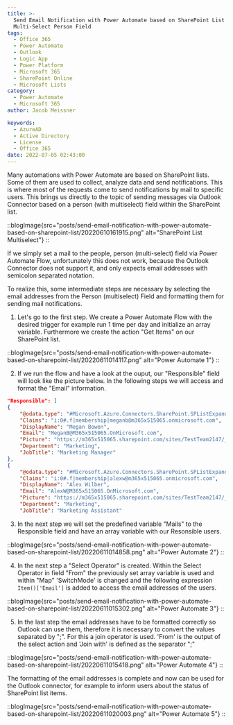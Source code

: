 ```yaml
---
title: >-
  Send Email Notification with Power Automate based on SharePoint List
  Multi-Select Person Field
tags:
  - Office 365
  - Power Automate
  - Outlook
  - Logic App
  - Power Platform
  - Microsoft 365
  - SharePoint Online
  - Microsoft Lists
category:
  - Power Automate
  - Microsoft 365
author: Jacob Meissner

keywords:
  - AzureAD
  - Active Directory
  - License
  - Office 365
date: 2022-07-05 02:43:00
---
```


Many automations with Power Automate are based on SharePoint lists. Some of them are used to collect, analyze data and send notifications. This is where most of the requests come to send notifications by mail to specific users. <!-- more -->
This brings us directly to the topic of sending messages via Outlook Connector based on a person (with multiselect) field within the SharePoint list.

::blogImage{src="posts/send-email-notification-with-power-automate-based-on-sharepoint-list/20220610161915.png" alt="SharePoint List Multiselect"}
::

If we simply set a mail to the people, person (multi-select) field via Power Automate Flow, unfortunately this does not work, because the Outlook Connector does not support it, and only expects email addresses with semicolon separated notation.

To realize this, some intermediate steps are necessary by selecting the email addresses from the Person (multiselect) Field and formatting them for sending mail notifications.

1. Let's go to the first step. We create a Power Automate Flow with the desired trigger for example run 1 time per day and initialize an array variable. Furthermore we create the action "Get Items" on our SharePoint list.

::blogImage{src="posts/send-email-notification-with-power-automate-based-on-sharepoint-list/20220611014117.png" alt="Power Automate 1"}
::

2. If we run the flow and have a look at the ouput, our "Responsible" field will look like the picture below. In the following steps we will access and format the "Email" information.

```json
"Responsible": [
{
    "@odata.type": "#Microsoft.Azure.Connectors.SharePoint.SPListExpandedUser",
    "Claims": "i:0#.f|membership|meganb@m365x515065.onmicrosoft.com",
    "DisplayName": "Megan Bowen",
    "Email": "MeganB@M365x515065.OnMicrosoft.com",
    "Picture": "https://m365x515065.sharepoint.com/sites/TestTeam2147/_layouts/15/UserPhoto.aspx?Size=L&AccountName=MeganB@M365x515065.OnMicrosoft.com",
    "Department": "Marketing",
    "JobTitle": "Marketing Manager"
},
{
    "@odata.type": "#Microsoft.Azure.Connectors.SharePoint.SPListExpandedUser",
    "Claims": "i:0#.f|membership|alexw@m365x515065.onmicrosoft.com",
    "DisplayName": "Alex Wilber",
    "Email": "AlexW@M365x515065.OnMicrosoft.com",
    "Picture": "https://m365x515065.sharepoint.com/sites/TestTeam2147/_layouts/15/UserPhoto.aspx?Size=L&AccountName=AlexW@M365x515065.OnMicrosoft.com",
    "Department": "Marketing",
    "JobTitle": "Marketing Assistant"
```

3. In the next step we will set the predefined variable "Mails" to the Responsible field and have an array variable with our Resonsible users.

::blogImage{src="posts/send-email-notification-with-power-automate-based-on-sharepoint-list/20220611014858.png" alt="Power Automate 2"}
::

4. In the next step a "Select Operator" is created. Within the Select Operator in field "From" the previously set array variable is used and within "Map" 'SwitchMode' is changed and the following expression `Item()['Email']` is added to access the email addresses of the users.

::blogImage{src="posts/send-email-notification-with-power-automate-based-on-sharepoint-list/20220611015302.png" alt="Power Automate 3"}
::

5. In the last step the email addresses have to be formatted correctly so Outlook can use them, therefore it is necessary to convert the values separated by ";".  For this a join operator is used. 'From' is the output of the select action and 'Join with' is defined as the separator ";"

::blogImage{src="posts/send-email-notification-with-power-automate-based-on-sharepoint-list/20220611015418.png" alt="Power Automate 4"}
::

The formatting of the email addresses is complete and now can be used for the Outlook connector, for example to inform users about the status of SharePoint list items.

::blogImage{src="posts/send-email-notification-with-power-automate-based-on-sharepoint-list/20220611020003.png" alt="Power Automate 5"}
::
